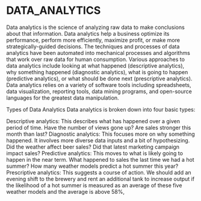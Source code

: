 # DATA_ANALYTICS

Data analytics is the science of analyzing raw data to make conclusions about that information.
Data analytics help a business optimize its performance, perform more efficiently, maximize profit, or make more strategically-guided decisions.
The techniques and processes of data analytics have been automated into mechanical processes and algorithms that work over raw data for human consumption. 
Various approaches to data analytics include looking at what happened (descriptive analytics), why something happened (diagnostic analytics), what is going to happen (predictive analytics), or what should be done next (prescriptive analytics).
Data analytics relies on a variety of software tools including spreadsheets, data visualization, reporting tools, data mining programs, and open-source languages for the greatest data manipulation.

Types of Data Analytics
Data analytics is broken down into four basic types:

Descriptive analytics: This describes what has happened over a given period of time. Have the number of views gone up? Are sales stronger this month than last?
Diagnostic analytics: This focuses more on why something happened. It involves more diverse data inputs and a bit of hypothesizing. Did the weather affect beer sales? Did that latest marketing campaign impact sales?
Predictive analytics: This moves to what is likely going to happen in the near term. What happened to sales the last time we had a hot summer? How many weather models predict a hot summer this year?
Prescriptive analytics: This suggests a course of action. We should add an evening shift to the brewery and rent an additional tank to increase output if the likelihood of a hot summer is measured as an average of these five weather models and the average is above 58%,

